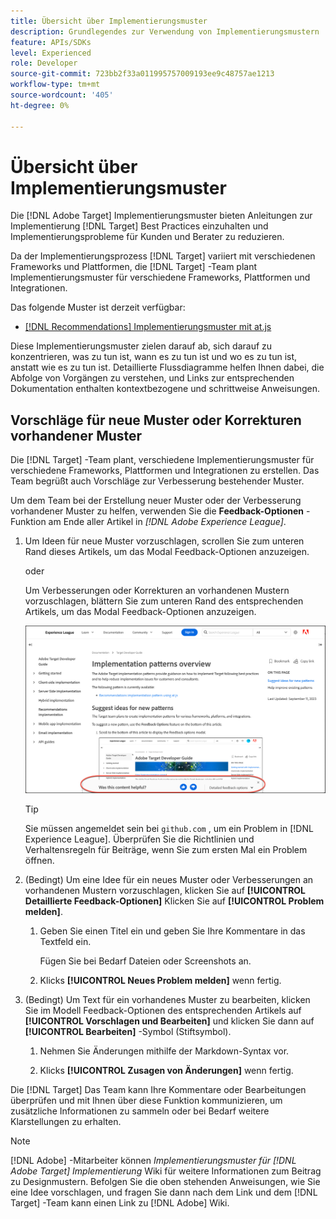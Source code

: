 ```yaml
---
title: Übersicht über Implementierungsmuster
description: Grundlegendes zur Verwendung von Implementierungsmustern
feature: APIs/SDKs
level: Experienced
role: Developer
source-git-commit: 723bb2f33a011995757009193ee9c48757ae1213
workflow-type: tm+mt
source-wordcount: '405'
ht-degree: 0%

---
```


# Übersicht über Implementierungsmuster

Die [!DNL Adobe Target] Implementierungsmuster bieten Anleitungen zur Implementierung [!DNL Target] Best Practices einzuhalten und Implementierungsprobleme für Kunden und Berater zu reduzieren.

Da der Implementierungsprozess [!DNL Target] variiert mit verschiedenen Frameworks und Plattformen, die [!DNL Target] -Team plant Implementierungsmuster für verschiedene Frameworks, Plattformen und Integrationen.

Das folgende Muster ist derzeit verfügbar:

* [[!DNL Recommendations] Implementierungsmuster mit at.js](/help/dev/patterns/recs-atjs/recs-implementation-pattern-atjs.md)

Diese Implementierungsmuster zielen darauf ab, sich darauf zu konzentrieren, was zu tun ist, wann es zu tun ist und wo es zu tun ist, anstatt wie es zu tun ist. Detaillierte Flussdiagramme helfen Ihnen dabei, die Abfolge von Vorgängen zu verstehen, und Links zur entsprechenden Dokumentation enthalten kontextbezogene und schrittweise Anweisungen.

## Vorschläge für neue Muster oder Korrekturen vorhandener Muster

Die [!DNL Target] -Team plant, verschiedene Implementierungsmuster für verschiedene Frameworks, Plattformen und Integrationen zu erstellen. Das Team begrüßt auch Vorschläge zur Verbesserung bestehender Muster.

Um dem Team bei der Erstellung neuer Muster oder der Verbesserung vorhandener Muster zu helfen, verwenden Sie die **Feedback-Optionen** -Funktion am Ende aller Artikel in *[!DNL Adobe Experience League]*.

1. Um Ideen für neue Muster vorzuschlagen, scrollen Sie zum unteren Rand dieses Artikels, um das Modal Feedback-Optionen anzuzeigen.

   oder

   Um Verbesserungen oder Korrekturen an vorhandenen Mustern vorzuschlagen, blättern Sie zum unteren Rand des entsprechenden Artikels, um das Modal Feedback-Optionen anzuzeigen.

   ![Feedback-Optionsmodell in Experience League](/help/dev/patterns/assets/feedback-options.png)

   >[!TIP]
   >
   >Sie müssen angemeldet sein bei `github.com` , um ein Problem in [!DNL Experience League]. Überprüfen Sie die Richtlinien und Verhaltensregeln für Beiträge, wenn Sie zum ersten Mal ein Problem öffnen.

1. (Bedingt) Um eine Idee für ein neues Muster oder Verbesserungen an vorhandenen Mustern vorzuschlagen, klicken Sie auf **[!UICONTROL Detaillierte Feedback-Optionen]** Klicken Sie auf **[!UICONTROL Problem melden]**.

   1. Geben Sie einen Titel ein und geben Sie Ihre Kommentare in das Textfeld ein.

      Fügen Sie bei Bedarf Dateien oder Screenshots an.

   1. Klicks **[!UICONTROL Neues Problem melden]** wenn fertig.

1. (Bedingt) Um Text für ein vorhandenes Muster zu bearbeiten, klicken Sie im Modell Feedback-Optionen des entsprechenden Artikels auf **[!UICONTROL Vorschlagen und Bearbeiten]** und klicken Sie dann auf **[!UICONTROL Bearbeiten]** -Symbol (Stiftsymbol).

   1. Nehmen Sie Änderungen mithilfe der Markdown-Syntax vor.

   1. Klicks **[!UICONTROL Zusagen von Änderungen]** wenn fertig.

Die [!DNL Target] Das Team kann Ihre Kommentare oder Bearbeitungen überprüfen und mit Ihnen über diese Funktion kommunizieren, um zusätzliche Informationen zu sammeln oder bei Bedarf weitere Klarstellungen zu erhalten.

>[!NOTE]
>
>[!DNL Adobe] -Mitarbeiter können *Implementierungsmuster für [!DNL Adobe Target] Implementierung* Wiki für weitere Informationen zum Beitrag zu Designmustern. Befolgen Sie die oben stehenden Anweisungen, wie Sie eine Idee vorschlagen, und fragen Sie dann nach dem Link und dem [!DNL Target] -Team kann einen Link zu [!DNL Adobe] Wiki.













